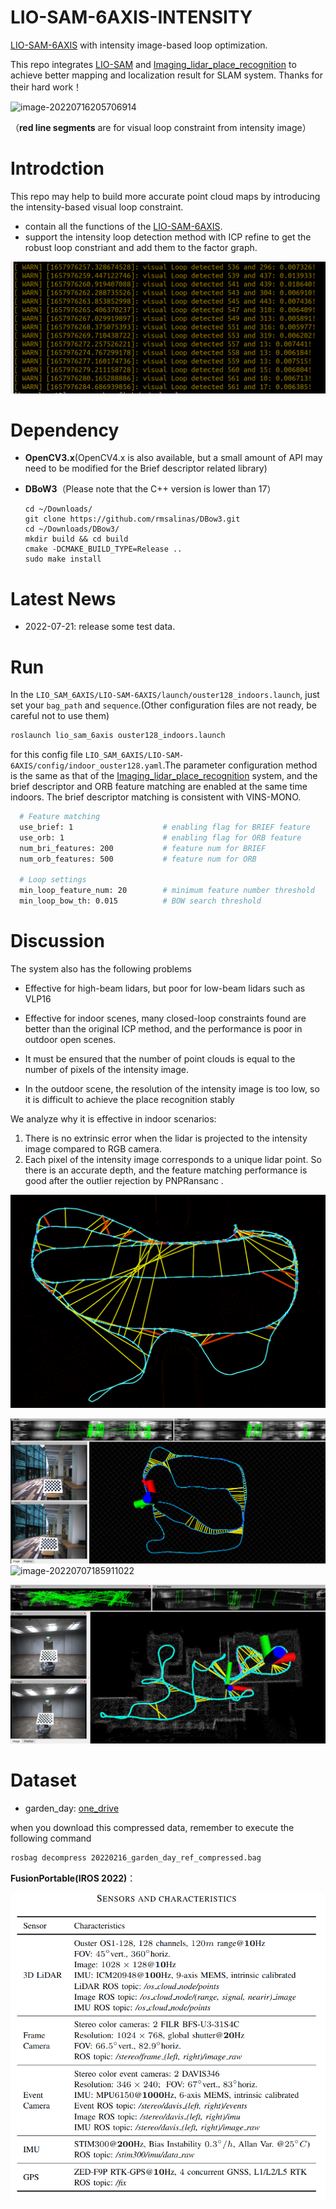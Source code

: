 # LIO-SAM-6AXIS-INTENSITY

[LIO-SAM-6AXIS](https://github.com/JokerJohn/LIO_SAM_6AXIS) with intensity image-based  loop optimization. 

This repo integrates [LIO-SAM](https://github.com/TixiaoShan/LIO-SAM) and [Imaging_lidar_place_recognition](https://github.com/TixiaoShan/imaging_lidar_place_recognition) to achieve better mapping and localization result for SLAM system. Thanks for their hard work！

![image-20220716205706914](README/image-20220716205706914.png)

（**red line segments** are for visual loop constraint from intensity image）

# Introdction

This repo may help to build more accurate point cloud maps by introducing the intensity-based visual loop constraint.

- contain all the functions of the [LIO-SAM-6AXIS](https://github.com/JokerJohn/LIO_SAM_6AXIS).
- support the intensity loop detection method with ICP refine to get the robust loop constriant and add them to the factor graph.

![image-20220717140256663](README/image-20220717140256663.png)

# Dependency

- **OpenCV3.x**(OpenCV4.x is also available, but a small amount of API may need to be modified for the Brief descriptor related library)

- **DBoW3**（Please note that the C++ version is lower than 17）

  ```
  cd ~/Downloads/
  git clone https://github.com/rmsalinas/DBow3.git
  cd ~/Downloads/DBow3/
  mkdir build && cd build
  cmake -DCMAKE_BUILD_TYPE=Release ..
  sudo make install
  ```

# Latest News

- 2022-07-21: release some test data.

# Run

In the `LIO_SAM_6AXIS/LIO-SAM-6AXIS/launch/ouster128_indoors.launch`, just set your `bag_path` and `sequence`.(Other configuration files are not ready, be careful not to use them)

```bash
roslaunch lio_sam_6axis ouster128_indoors.launch
```

for this config file `LIO_SAM_6AXIS/LIO-SAM-6AXIS/config/indoor_ouster128.yaml`.The parameter configuration method is the same as that of the  [Imaging_lidar_place_recognition](https://github.com/TixiaoShan/imaging_lidar_place_recognition) system, and the brief descriptor and ORB feature matching are enabled at the same time indoors. The brief descriptor matching is consistent with VINS-MONO.

```bash
  # Feature matching
  use_brief: 1                    # enabling flag for BRIEF feature
  use_orb: 1                      # enabling flag for ORB feature
  num_bri_features: 200           # feature num for BRIEF
  num_orb_features: 500           # feature num for ORB

  # Loop settings
  min_loop_feature_num: 20        # minimum feature number threshold
  min_loop_bow_th: 0.015          # BOW search threshold
```

# Discussion

The system also has the following problems

- Effective for high-beam lidars, but poor for low-beam lidars such as VLP16

- Effective for indoor scenes, many closed-loop constraints found are better than the original ICP method, and the performance is poor in outdoor open scenes.

- It must be ensured that the number of point clouds is equal to the number of pixels of the intensity image.

- In the outdoor scene, the resolution of the intensity image is too low, so it is difficult to achieve the place recognition stably

We analyze why it is effective in indoor scenarios: 

1. There is no extrinsic error when the lidar is projected to the intensity image compared to RGB camera.
2. Each pixel of the intensity image corresponds to a unique lidar point. So there is an accurate depth, and the feature matching performance is good after the outlier rejection by PNPRansanc .

![image-20220716211813361](README/image-20220716211813361.png)

![image-20220713041036623](README/image-20220713041036623.png)![image-20220707185911022](README/image-20220707185911022.png)

![image-20220621165929252](README/image-20220621165929252.png)

# Dataset

- garden_day: [one_drive](https://hkustconnect-my.sharepoint.com/:u:/g/personal/xhubd_connect_ust_hk/EQavWMqsN6FCiKlpBanFis8Bci-Mwl3S_-g1XPrUrVFB9Q?e=lGEKFE)

when you download this compressed data, remember to execute the following command

```bash
rosbag decompress 20220216_garden_day_ref_compressed.bag
```

**FusionPortable(IROS 2022)**：

![image-20220717141558342](README/image-20220717141558342.png)

